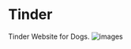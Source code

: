 # Tinder
Tinder Website for Dogs.
![images](https://github.com/Ayush-singh3662/Tinder/assets/120568198/fa617b28-abbc-4277-9974-3b42642cd82d)
